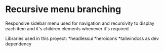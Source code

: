 # Recursive menu branching

Responsive sidebar menu used for navigation and recursivity to display each item and it's children elements whenever it's required

Libraries used in this proyect:
*headlessui
*heroicons
*tailwindcss as dev dependency
